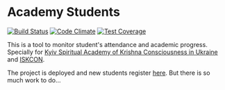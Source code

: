 # Academy Students

[![Build Status](https://secure.travis-ci.org/KyivKrishnaAcademy/ved_akadem_students.png?branch=master)](https://travis-ci.org/KyivKrishnaAcademy/ved_akadem_students)
[![Code Climate](https://codeclimate.com/github/KyivKrishnaAcademy/ved_akadem_students/badges/gpa.svg)](https://codeclimate.com/github/KyivKrishnaAcademy/ved_akadem_students)
[![Test Coverage](https://codeclimate.com/github/KyivKrishnaAcademy/ved_akadem_students/badges/coverage.svg)](https://codeclimate.com/github/KyivKrishnaAcademy/ved_akadem_students)

This is a tool to monitor student's attendance and academic progress. Specially for [Kyiv Spiritual Academy of Krishna Consciousness in Ukraine](http://veda-kiev.org.ua/) and [ISKCON](http://iskcon.com/).

The project is deployed and new students register [here](http://students.veda-kiev.org.ua/). But there is so much work to do...

